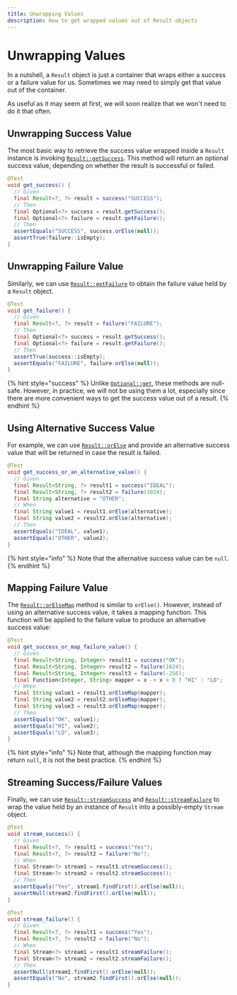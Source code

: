 ```yaml
---
title: Unwrapping Values
description: How to get wrapped values out of Result objects
---
```


# Unwrapping Values

In a nutshell, a `Result` object is just a container that wraps either a success or a failure value for us. Sometimes we may need to simply get that value out of the container.

As useful as it may seem at first, we will soon realize that we won't need to do it that often.

## Unwrapping Success Value

The most basic way to retrieve the success value wrapped inside a `Result` instance is invoking [`Result::getSuccess`](https://dev.leakyabstractions.com/result/javadoc/1.0.0.0/com/leakyabstractions/result/Result.html#getSuccess--). This method will return an optional success value, depending on whether the result is successful or failed.

```java
@Test
void get_success() {
  // Given
  final Result<?, ?> result = success("SUCCESS");
  // Then
  final Optional<?> success = result.getSuccess();
  final Optional<?> failure = result.getFailure();
  // Then
  assertEquals("SUCCESS", success.orElse(null));
  assertTrue(failure::isEmpty);
}
```

## Unwrapping Failure Value

Similarly, we can use [`Result::getFailure`](https://dev.leakyabstractions.com/result/javadoc/1.0.0.0/com/leakyabstractions/result/Result.html#getFailure--) to obtain the failure value held by a `Result` object.

```java
@Test
void get_failure() {
  // Given
  final Result<?, ?> result = failure("FAILURE");
  // Then
  final Optional<?> success = result.getSuccess();
  final Optional<?> failure = result.getFailure();
  // Then
  assertTrue(success::isEmpty);
  assertEquals("FAILURE", failure.orElse(null));
}
```

{% hint style="success" %}
Unlike [`Optional::get`](https://docs.oracle.com/javase/8/docs/api/java/util/Optional.html#get--), these methods are null-safe. However, in practice, we will not be using them a lot, especially since there are more convenient ways to get the success value out of a result.
{% endhint %}

## Using Alternative Success Value

For example, we can use [`Result::orElse`](https://dev.leakyabstractions.com/result/javadoc/1.0.0.0/com/leakyabstractions/result/Result.html#orElse-S-) and provide an alternative success value that will be returned in case the result is failed.

```java
@Test
void get_success_or_an_alternative_value() {
  // Given
  final Result<String, ?> result1 = success("IDEAL");
  final Result<String, ?> result2 = failure(1024);
  final String alternative = "OTHER";
  // When
  final String value1 = result1.orElse(alternative);
  final String value2 = result2.orElse(alternative);
  // Then
  assertEquals("IDEAL", value1);
  assertEquals("OTHER", value2);
}
```

{% hint style="info" %}
Note that the alternative success value can be `null`.
{% endhint %}

## Mapping Failure Value

The [`Result::orElseMap`](https://dev.leakyabstractions.com/result/javadoc/1.0.0.0/com/leakyabstractions/result/Result.html#orElseMap-java.util.function.Function-) method is similar to `orElse()`. However, instead of using an alternative success value, it takes a mapping function. This function will be applied to the failure value to produce an alternative success value:

```java
@Test
void get_success_or_map_failure_value() {
  // Given
  final Result<String, Integer> result1 = success("OK");
  final Result<String, Integer> result2 = failure(1024);
  final Result<String, Integer> result3 = failure(-256);
  final Function<Integer, String> mapper = x -> x > 0 ? "HI" : "LO";
  // When
  final String value1 = result1.orElseMap(mapper);
  final String value2 = result2.orElseMap(mapper);
  final String value3 = result3.orElseMap(mapper);
  // Then
  assertEquals("OK", value1);
  assertEquals("HI", value2);
  assertEquals("LO", value3);
}
```

{% hint style="info" %}
Note that, although the mapping function may return `null`, it is not the best practice.
{% endhint %}

## Streaming Success/Failure Values

Finally, we can use [`Result::streamSuccess`](https://dev.leakyabstractions.com/result/javadoc/1.0.0.0/com/leakyabstractions/result/Result.html#streamSuccess--) and [`Result::streamFailure`](https://dev.leakyabstractions.com/result/javadoc/1.0.0.0/com/leakyabstractions/result/Result.html#streamFailure--) to wrap the value held by an instance of `Result` into a possibly-empty `Stream` object.

```java
@Test
void stream_success() {
  // Given
  final Result<?, ?> result1 = success("Yes");
  final Result<?, ?> result2 = failure("No");
  // When
  final Stream<?> stream1 = result1.streamSuccess();
  final Stream<?> stream2 = result2.streamSuccess();
  // Then
  assertEquals("Yes", stream1.findFirst().orElse(null));
  assertNull(stream2.findFirst().orElse(null));
}

@Test
void stream_failure() {
  // Given
  final Result<?, ?> result1 = success("Yes");
  final Result<?, ?> result2 = failure("No");
  // When
  final Stream<?> stream1 = result1.streamFailure();
  final Stream<?> stream2 = result2.streamFailure();
  // Then
  assertNull(stream1.findFirst().orElse(null));
  assertEquals("No", stream2.findFirst().orElse(null));
}
```
